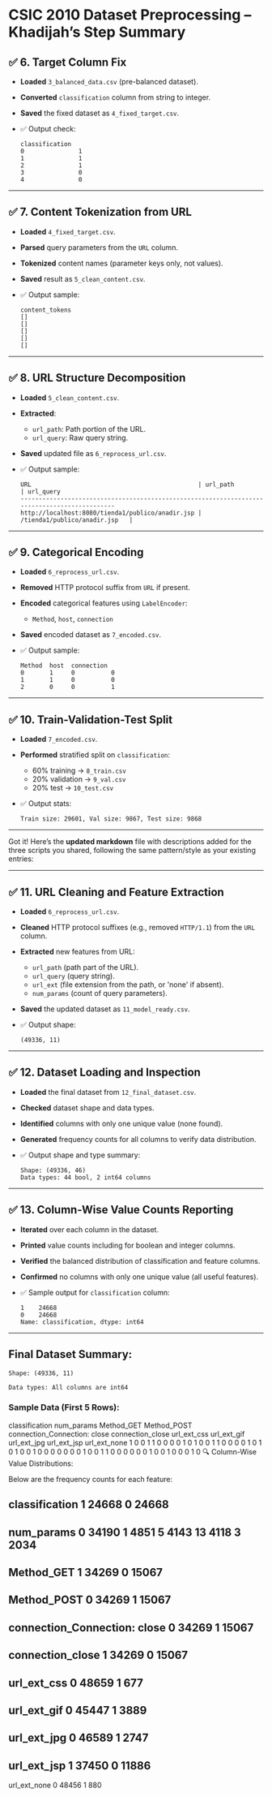 
# CSIC 2010 Dataset Preprocessing – Khadijah’s Step Summary

## ✅ 6. Target Column Fix 

* **Loaded** `3_balanced_data.csv` (pre-balanced dataset).
* **Converted** `classification` column from string to integer.
* **Saved** the fixed dataset as `4_fixed_target.csv`.
* ✅ Output check:

  ```
  classification
  0               1
  1               1
  2               1
  3               0
  4               0
  ```

---

## ✅ 7. Content Tokenization from URL

* **Loaded** `4_fixed_target.csv`.
* **Parsed** query parameters from the `URL` column.
* **Tokenized** content names (parameter keys only, not values).
* **Saved** result as `5_clean_content.csv`.
* ✅ Output sample:

  ```
  content_tokens
  []
  []
  []
  []
  []
  ```

---

## ✅ 8. URL Structure Decomposition

* **Loaded** `5_clean_content.csv`.
* **Extracted**:

  * `url_path`: Path portion of the URL.
  * `url_query`: Raw query string.
* **Saved** updated file as `6_reprocess_url.csv`.
* ✅ Output sample:

  ```
  URL                                              | url_path                       | url_query
  ---------------------------------------------------------------------------------------------
  http://localhost:8080/tienda1/publico/anadir.jsp | /tienda1/publico/anadir.jsp   | 
  ```

---

## ✅ 9. Categorical Encoding

* **Loaded** `6_reprocess_url.csv`.
* **Removed** HTTP protocol suffix from `URL` if present.
* **Encoded** categorical features using `LabelEncoder`:

  * `Method`, `host`, `connection`
* **Saved** encoded dataset as `7_encoded.csv`.
* ✅ Output sample:

  ```
  Method  host  connection
  0       1     0          0
  1       1     0          0
  2       0     0          1
  ```

---

## ✅ 10. Train-Validation-Test Split

* **Loaded** `7_encoded.csv`.
* **Performed** stratified split on `classification`:

  * 60% training → `8_train.csv`
  * 20% validation → `9_val.csv`
  * 20% test → `10_test.csv`
* ✅ Output stats:

  ```
  Train size: 29601, Val size: 9867, Test size: 9868
  ```

---
Got it! Here’s the **updated markdown** file with descriptions added for the three scripts you shared, following the same pattern/style as your existing entries:

---

## ✅ 11. URL Cleaning and Feature Extraction

* **Loaded** `6_reprocess_url.csv`.
* **Cleaned** HTTP protocol suffixes (e.g., removed `HTTP/1.1`) from the `URL` column.
* **Extracted** new features from URL:

  * `url_path` (path part of the URL).
  * `url_query` (query string).
  * `url_ext` (file extension from the path, or 'none' if absent).
  * `num_params` (count of query parameters).
* **Saved** the updated dataset as `11_model_ready.csv`.
* ✅ Output shape:

  ```
  (49336, 11)
  ```

---

## ✅ 12. Dataset Loading and Inspection

* **Loaded** the final dataset from `12_final_dataset.csv`.
* **Checked** dataset shape and data types.
* **Identified** columns with only one unique value (none found).
* **Generated** frequency counts for all columns to verify data distribution.
* ✅ Output shape and type summary:

  ```
  Shape: (49336, 46)
  Data types: 44 bool, 2 int64 columns
  ```

---

## ✅ 13. Column-Wise Value Counts Reporting

* **Iterated** over each column in the dataset.
* **Printed** value counts including for boolean and integer columns.
* **Verified** the balanced distribution of classification and feature columns.
* **Confirmed** no columns with only one unique value (all useful features).
* ✅ Sample output for `classification` column:

  ```
  1    24668
  0    24668
  Name: classification, dtype: int64
  ```

---

## Final Dataset Summary:

    Shape: (49336, 11)

    Data types: All columns are int64

### Sample Data (First 5 Rows):
classification	num_params	Method_GET	Method_POST	connection_Connection: close	connection_close	url_ext_css	url_ext_gif	url_ext_jpg	url_ext_jsp	url_ext_none
1	0	0	1	1	0	0	0	0	1	0
1	0	0	1	1	0	0	0	0	1	0
1	0	1	0	0	1	0	0	0	0	0
0	0	1	0	0	1	1	0	0	0	0
0	0	1	0	0	1	0	0	0	1	0
🔍 Column-Wise Value Distributions:

Below are the frequency counts for each feature:

classification
1    24668
0    24668
------------------------
num_params
0     34190
1      4851
5      4143
13     4118
3      2034
------------------------
Method_GET
1    34269
0    15067
------------------------
Method_POST
0    34269
1    15067
------------------------
connection_Connection: close
0    34269
1    15067
------------------------
connection_close
1    34269
0    15067
------------------------
url_ext_css
0    48659
1      677
------------------------
url_ext_gif
0    45447
1     3889
------------------------
url_ext_jpg
0    46589
1     2747
------------------------
url_ext_jsp
1    37450
0    11886
------------------------
url_ext_none
0    48456
1      880
